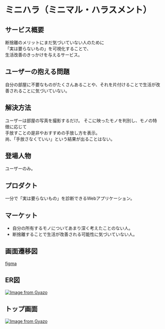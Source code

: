 # ミニハラ（ミニマル・ハラスメント）

## サービス概要
断捨離のメリットにまだ気づいていない人のために\
「実は要らないもの」を可視化することで、\
生活改善のきっかけを与えるサービス。

## ユーザーの抱える問題
自分の部屋に不要なものがたくさんあることや、それを片付けることで生活が改善されることに気づいていない。

## 解決方法
ユーザーは部屋の写真を撮影するだけ。
そこに映ったモノを判別し、モノの特徴に応じて\
手放すことの是非やおすすめの手放し方を表示。\
尚、「手放さなくていい」という結果が出ることはない。

## 登場人物
ユーザーのみ。

## プロダクト
一分で「実は要らないもの」を診断できるWebアプリケーション。

## マーケット
- 自分の所有するモノについてあまり深く考えたことのない人。
- 断捨離することで生活が改善される可能性に気づいていない人。

## 画面遷移図
[figma](https://www.figma.com/file/SkZ87GpVo4ktVJuib0XMVe/%E3%83%9F%E3%83%8B%E3%83%8F%E3%83%A9?node-id=0%3A1)

## ER図
[![Image from Gyazo](https://i.gyazo.com/a9ae2fc435c839f3e2e11ddcc3bf9dff.png)](https://gyazo.com/a9ae2fc435c839f3e2e11ddcc3bf9dff)

## トップ画面
[![Image from Gyazo](https://i.gyazo.com/bd0cebd200cdecf1e5130b2a1eafd68f.png)](https://gyazo.com/bd0cebd200cdecf1e5130b2a1eafd68f)